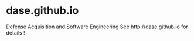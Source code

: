 # dase.github.io
Defense Acquisition and Software Engineering 
See http://dase.github.io for details !
